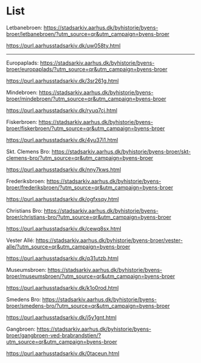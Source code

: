 # List

Letbanebroen: https://stadsarkiv.aarhus.dk/byhistorie/byens-broer/letbanebroen/?utm_source=qr&utm_campaign=byens-broer

https://purl.aarhusstadsarkiv.dk/uw058ty.html

---

Europaplads: https://stadsarkiv.aarhus.dk/byhistorie/byens-broer/europaplads/?utm_source=qr&utm_campaign=byens-broer

https://purl.aarhusstadsarkiv.dk/3sr261g.html

Mindebroen: https://stadsarkiv.aarhus.dk/byhistorie/byens-broer/mindebroen/?utm_source=qr&utm_campaign=byens-broer

https://purl.aarhusstadsarkiv.dk/ryuq7cj.html

Fiskerbroen: https://stadsarkiv.aarhus.dk/byhistorie/byens-broer/fiskerbroen/?utm_source=qr&utm_campaign=byens-broer

https://purl.aarhusstadsarkiv.dk/4yu37i1.html

Skt. Clemens Bro: https://stadsarkiv.aarhus.dk/byhistorie/byens-broer/skt-clemens-bro/?utm_source=qr&utm_campaign=byens-broer

https://purl.aarhusstadsarkiv.dk/nny7kws.html

Frederiksbroen: https://stadsarkiv.aarhus.dk/byhistorie/byens-broer/frederiksbroen/?utm_source=qr&utm_campaign=byens-broer

https://purl.aarhusstadsarkiv.dk/ogfxsqy.html

Christians Bro: https://stadsarkiv.aarhus.dk/byhistorie/byens-broer/christians-bro/?utm_source=qr&utm_campaign=byens-broer

https://purl.aarhusstadsarkiv.dk/cewq8sx.html

Vester Allé: https://stadsarkiv.aarhus.dk/byhistorie/byens-broer/vester-alle/?utm_source=qr&utm_campaign=byens-broer

https://purl.aarhusstadsarkiv.dk/q31utzb.html

Museumsbroen: https://stadsarkiv.aarhus.dk/byhistorie/byens-broer/museumsbroen/?utm_source=qr&utm_campaign=byens-broer

https://purl.aarhusstadsarkiv.dk/k1o0rod.html

Smedens Bro: https://stadsarkiv.aarhus.dk/byhistorie/byens-broer/smedens-bro/?utm_source=qr&utm_campaign=byens-broer

https://purl.aarhusstadsarkiv.dk/j5y1gnt.html

Gangbroen: https://stadsarkiv.aarhus.dk/byhistorie/byens-broer/gangbroen-ved-brabrandstien/?utm_source=qr&utm_campaign=byens-broer

https://purl.aarhusstadsarkiv.dk/0taceun.html

